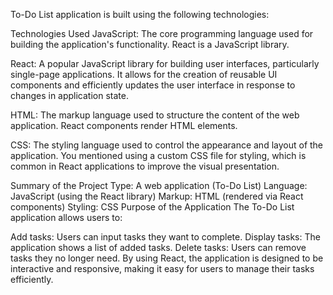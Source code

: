To-Do List application is built using the following technologies:

Technologies Used
JavaScript: The core programming language used for building the application's functionality. React is a JavaScript library.

React: A popular JavaScript library for building user interfaces, particularly single-page applications. It allows for the creation of reusable UI components and efficiently updates the user interface in response to changes in application state.

HTML: The markup language used to structure the content of the web application. React components render HTML elements.

CSS: The styling language used to control the appearance and layout of the application. You mentioned using a custom CSS file for styling, which is common in React applications to improve the visual presentation.

Summary of the Project
Type: A web application (To-Do List)
Language: JavaScript (using the React library)
Markup: HTML (rendered via React components)
Styling: CSS
Purpose of the Application
The To-Do List application allows users to:

Add tasks: Users can input tasks they want to complete.
Display tasks: The application shows a list of added tasks.
Delete tasks: Users can remove tasks they no longer need.
By using React, the application is designed to be interactive and responsive, making it easy for users to manage their tasks efficiently.
